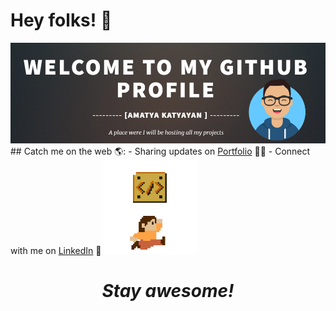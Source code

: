 # Hey folks! 👋
<img src="https://github.com/Amatya27/Amatya27/blob/master/wallpaper.PNG?raw=true">
## Catch me on the web 🌎: 
- Sharing updates on <a href="https://amatya27.github.io/">Portfolio</a> ✍🏾
- Connect with me on <a href="https://www.linkedin.com/in/amatya-katyayan/">LinkedIn</a> 💼
<img src="https://github.com/Amatya27/Amatya27/blob/master/game.gif" width="150" height="150">
<h1 align='center'><i>Stay awesome!</i></h1>
